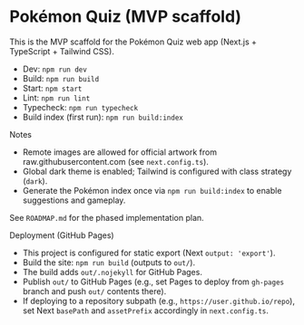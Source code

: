 # Pokémon Quiz (MVP scaffold)

This is the MVP scaffold for the Pokémon Quiz web app (Next.js + TypeScript + Tailwind CSS).

- Dev: `npm run dev`
- Build: `npm run build`
- Start: `npm start`
- Lint: `npm run lint`
- Typecheck: `npm run typecheck`
- Build index (first run): `npm run build:index`

Notes
- Remote images are allowed for official artwork from raw.githubusercontent.com (see `next.config.ts`).
- Global dark theme is enabled; Tailwind is configured with class strategy (`dark`).
- Generate the Pokémon index once via `npm run build:index` to enable suggestions and gameplay.

See `ROADMAP.md` for the phased implementation plan.

Deployment (GitHub Pages)
- This project is configured for static export (Next `output: 'export'`).
- Build the site: `npm run build` (outputs to `out/`).
- The build adds `out/.nojekyll` for GitHub Pages.
- Publish `out/` to GitHub Pages (e.g., set Pages to deploy from `gh-pages` branch and push `out/` contents there).
- If deploying to a repository subpath (e.g., `https://user.github.io/repo`), set Next `basePath` and `assetPrefix` accordingly in `next.config.ts`.
